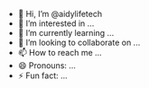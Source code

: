 - 👋 Hi, I’m @aidylifetech
- 👀 I’m interested in ...
- 🌱 I’m currently learning ...
- 💞️ I’m looking to collaborate on ...
- 📫 How to reach me ...
- 😄 Pronouns: ...
- ⚡ Fun fact: ...

<!---
aidylifetech/aidylifetech is a ✨ special ✨ repository because its `README.md` (this file) appears on your GitHub profile.
You can click the Preview link to take a look at your changes.
--->

